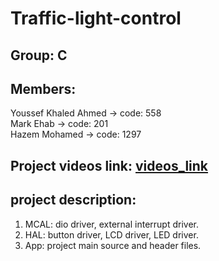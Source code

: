 # Traffic-light-control
## Group: C
## Members: 
Youssef Khaled Ahmed -> code: 558 <br />
Mark Ehab            -> code: 201 <br />
Hazem Mohamed        -> code: 1297 <br />
## Project videos link: [videos_link](https://drive.google.com/drive/folders/1z5pV-ZOQ4_Oc_GvNU5xb3_KsFEYT7HRE?usp=sharing) <br />
## project description: 
1. MCAL: dio driver, external interrupt driver.
2. HAL: button driver, LCD driver, LED driver.
3. App: project main source and header files.
